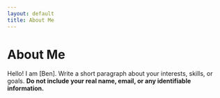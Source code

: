 ```yaml
---
layout: default
title: About Me
---
```

# About Me
Hello! I am [Ben].
Write a short paragraph about your interests, skills, or goals.
**Do not include your real name, email, or any identifiable information.**

